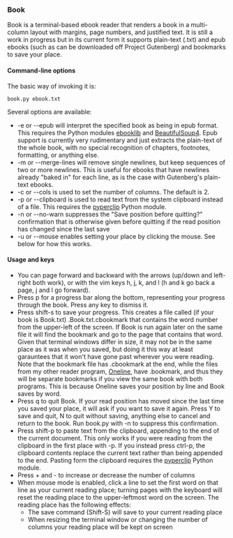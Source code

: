 ### Book
Book is a terminal-based ebook reader that renders a book in a multi-column layout with margins, page numbers, and justified text. It is still a work in progress but in its current form it supports plain-text (.txt) and epub ebooks (such as can be downloaded off Project Gutenberg) and bookmarks to save your place.

#### Command-line options
The basic way of invoking it is:

	book.py ebook.txt

Several options are available:
* -e or --epub will interpret the specified book as being in epub format. This requires the Python modules [ebooklib](https://pypi.org/project/EbookLib/) and [BeautifulSoup4](https://pypi.org/project/beautifulsoup4/). Epub support is currently very rudimentary and just extracts the plain-text of the whole book, with no special recognition of chapters, footnotes, formatting, or anything else.
* -m or --merge-lines will remove single newlines, but keep sequences of two or more newlines. This is useful for ebooks that have newlines already "baked in" for each line, as is the case with Gutenberg's plain-text ebooks.
* -c or --cols is used to set the number of columns. The default is 2.
* -p or --clipboard is used to read text from the system clipboard instead of a file. This requires the [pyperclip](https://pypi.org/project/pyperclip/)  Python module.
* -n or --no-warn suppresses the "Save position before quitting?" confirmation that is otherwise given before quitting if the read position has changed since the last save
* -u or --mouse enables setting your place by clicking the mouse. See below for how this works. 

#### Usage and keys
* You can page forward and backward with the arrows (up/down and left-right both work), or with the vim keys h, j, k, and l (h and k go back a page, j and l go forward).
* Press p for a progress bar along the bottom, representing your progress through the book. Press any key to dismiss it.
* Press shift-s to save your progress. This creates a file called (if your book is Book.txt) .Book.txt.cbookmark that contains the word number from the upper-left of the screen. If Book is run again later on the same file it will find the bookmark and go to the page that contains that word. Given that terminal windows differ in size, it may not be in the same place as it was when you saved, but doing it this way at least garauntees that it won't have gone past wherever you were reading. Note that the bookmark file has .cbookmark at the end, while the files from my other reader program, [Oneline](https://github.com/CharlesHawkins/oneline), have .bookmark, and thus they will be separate bookmarks if you view the same book with both programs. This is because Oneline saves your position by line and Book saves by word.
* Press q to quit Book. If your read position has moved since the last time you saved your place, it will ask if you want to save it again. Press Y to save and quit, N to quit without saving, anything else to cancel and return to the book. Run book.py with -n to suppress this confirmation.
* Press shift-p to paste text from the clipboard, appending to the end of the current document. This only works if you were reading from the clipboard in the first place with -p. If you instead press ctrl-p, the clipboard contents replace the current text rather than being appended to the end. Pasting form the clipboard requires the [pyperclip](https://pypi.org/project/pyperclip/) Python module.
* Press + and - to increase or decrease the number of columns
* When mouse mode is enabled, click a line to set the first word on that line as your current reading place; turning pages with the keyboard will reset the reading place to the upper-leftmost word on the screen. The reading place has the following effects: 
	* The save command (Shift-S) will save to your current reading place
	* When resizing the terminal window or changing the number of columns your reading place will be kept on screen
